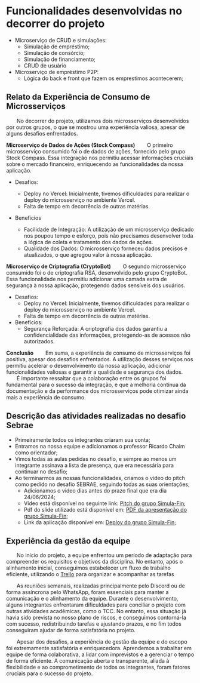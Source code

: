 # Funcionalidades desenvolvidas no decorrer do projeto

- Microserviço de CRUD e simulações:
    - Simulação de empréstimo;
    - Simulação de consórcio;
    - Simulação de financiamento;
    - CRUD de usuário
- Microserviço de empréstimo P2P:
    - Lógica do back e front que fazem os emprestimos acontecerem;

## Relato da Experiência de Consumo de Microsserviços
&emsp;&emsp;No decorrer do projeto, utilizamos dois microsserviços desenvolvidos por outros grupos, o que se mostrou uma experiência valiosa, apesar de alguns desafios enfrentados.

**Microserviço de Dados de Ações (Stock Compass)**
&emsp;&emsp;O primeiro microsserviço consumido foi o de dados de ações, fornecido pelo grupo Stock Compass. Essa integração nos permitiu acessar informações cruciais sobre o mercado financeiro, enriquecendo as funcionalidades da nossa aplicação.

- Desafios:

    - Deploy no Vercel: Inicialmente, tivemos dificuldades para realizar o deploy do microsserviço no ambiente Vercel.
    - Falta de tempo em decorrência de outras matérias.
- Beneficios
    - Facilidade de Integração: A utilização de um microsserviço dedicado nos poupou tempo e esforço, pois não precisamos desenvolver toda a lógica de coleta e tratamento dos dados de ações.
    - Qualidade dos Dados: O microsserviço forneceu dados precisos e atualizados, o que agregou valor à nossa aplicação.

**Microserviço de Criptografia (CryptoBot)**
&emsp;&emsp;O segundo microsserviço consumido foi o de criptografia RSA, desenvolvido pelo grupo CryptoBot. Essa funcionalidade nos permitiu adicionar uma camada extra de segurança à nossa aplicação, protegendo dados sensíveis dos usuários.

- Desafios:
    - Deploy no Vercel: Inicialmente, tivemos dificuldades para realizar o deploy do microsserviço no ambiente Vercel.
    - Falta de tempo em decorrência de outras matérias.
- Benefícios:
    - Segurança Reforçada: A criptografia dos dados garantiu a confidencialidade das informações, protegendo-as de acessos não autorizados.

**Conclusão**
&emsp;&emsp;Em suma, a experiência de consumo de microsserviços foi positiva, apesar dos desafios enfrentados. A utilização desses serviços nos permitiu acelerar o desenvolvimento da nossa aplicação, adicionar funcionalidades valiosas e garantir a qualidade e segurança dos dados.
&emsp;&emsp;É importante ressaltar que a colaboração entre os grupos foi fundamental para o sucesso da integração, e que a melhoria contínua da documentação e da performance dos microsserviços pode otimizar ainda mais a experiência de consumo.

## Descrição das atividades realizadas no desafio Sebrae

- Primeiramente todos os integrantes criaram sua  conta;
- Entramos na nossa equipe e adicionamos o professor Ricardo Chaim como orientador;
- Vimos todas as aulas pedidas no desafio, e sempre ao menos um integrante assinava a lista de presença, que era necessária para continuar no desafio;
- Ao terminarmos as nossas funcionalidades, criamos o vídeo do pitch como pedido no desafio SEBRAE, seguindo todas as suas orientações;
    - Adicionamos o vídeo dias antes do prazo final que era dia 24/06/2024;
    - Vídeo está disponível no seguinte link: [Pitch do grupo Simula-Fin](https://www.youtube.com/watch?v=CMIlVEfxVMw);
    - Pdf do slide utilizado está disponível em: [PDF da apresentação do grupo Simula-Fin](../assets/Pitch/PitchSimulaFin.pdf);
    - Link da aplicação disponível em: [Deploy do grupo Simula-Fin](https://frontend-indol-pi.vercel.app/);

## Experiência da gestão da equipe

&emsp;&emsp;No início do projeto, a equipe enfrentou um período de adaptação para compreender os requisitos e objetivos da disciplina. No entanto, após o alinhamento inicial, conseguimos estabelecer um fluxo de trabalho eficiente, utilizando o [Trello](https://trello.com/b/Pm8a7sy8/eps-simulafin) para organizar e acompanhar as tarefas

&emsp;&emsp;As reuniões semanais, realizadas principalmente pelo Discord ou de forma assíncrona pelo WhatsApp, foram essenciais para manter a comunicação e o alinhamento da equipe. Durante o desenvolvimento, alguns integrantes enfrentaram dificuldades para conciliar o projeto com outras atividades acadêmicas, como o TCC. No entanto, essa situação já havia sido prevista no nosso plano de riscos, e conseguimos contorná-la com sucesso, redistribuindo tarefas e ajustando prazos, e no fim todos conseguiram ajudar de forma satisfatória no projeto.

&emsp;&emsp;Apesar dos desafios, a experiência de gestão da equipe e do escopo foi extremamente satisfatória e enriquecedora. Aprendemos a trabalhar em equipe de forma colaborativa, a lidar com imprevistos e a gerenciar o tempo de forma eficiente. A comunicação aberta e transparente, aliada à flexibilidade e ao comprometimento de todos os integrantes, foram fatores cruciais para o sucesso do projeto.